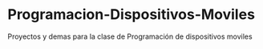 # Programacion-Dispositivos-Moviles
Proyectos y demas para la clase de Programación de dispositivos moviles
